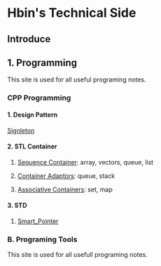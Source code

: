 # Hbin's Technical Side

## Introduce 
## 1. Programming 
This site is used for all useful programing notes.

### CPP Programming
 
#### 1. Design Pattern

[Signleton](Programming/CPP/Design_Pattern/singleton.md)


#### 2. STL Container

1. [Sequence Container](Programming/CPP/STL/sequence_containers.md): array, vectors, queue, list

1. [Container Adaptors](Programming/CPP/STL/sequence_containers.md): queue, stack

1. [Associative Containers](Programming/CPP/STL/sequence_containers.md):  set, map



#### 3. STD

1. [Smart_Pointer](Programming/CPP/STD/SmartPointer/smart_pointer.md)


### B. Programing Tools
This site is used for all usefull programing notes.
